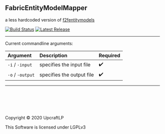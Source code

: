 FabricEntityModelMapper
---

a less hardcoded version of [f2fentitymodels](https://github.com/Draylar/f2fentitymodels)

[![Build Status](https://img.shields.io/github/workflow/status/UpcraftLP/FabricEntityModelMapper/Build%20Status?label=Build%20Status&logo=GitHub&style=flat-square)](https://github.com/UpcraftLP/FabricEntityModelMapper/actions?query=workflow%3A%22Build+Status%22 "GitHub Actions")
[![Latest Release](https://img.shields.io/github/v/release/UpcraftLP/FabricEntityModelMapper?include_prereleases&label=Latest&style=flat-square)](https://github.com/UpcraftLP/FabricEntityModelMapper/releases/latest "GitHub Releases")

---

Current commandline arguments:

| Argument | Description | Required |
| :--- | :--- | :--- |
| `-i` / `-input` | specifies the input file | :heavy_check_mark:
| `-o` / `-output` | specifies the output file | :heavy_check_mark:

---

<br/>
<br/>
<br/>
<br/>

Copyright :copyright: 2020 UpcraftLP

This Software is licensed under LGPLv3
